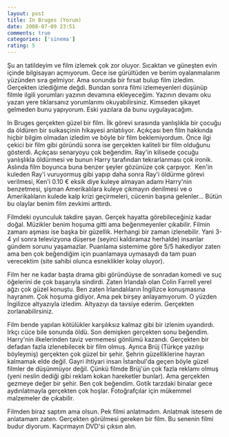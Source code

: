 ```yaml
---
layout: post
title: In Bruges (Yorum)
date: 2008-07-09 23:51
comments: true
categories: ['sinema']
rating: 5
---
```

Şu an tatildeyim ve film izlemek çok zor oluyor. Sıcaktan ve güneşten evin içinde bilgisayarı açmıyorum. Gece ise gürültüden ve benim oyalanmalarım yüzünden sıra gelmiyor. Ama sonunda bir fırsat bulup film izledim. Gerçekten izlediğime değdi. Bundan sonra filmi izlemeyenleri düşünüp filmle ilgili yorumları yazının devamına ekleyeceğim. Yazının devamı oku yazan yere tıklarsanız yorumlarımı okuyabilirsiniz. Kimseden şikayet gelmeden bunu yapıyorum. Eski yazılara da bunu uygulayacağım.

In Bruges gerçekten güzel bir film. İlk görevi sırasında yanlışlıkla bir çocuğu da öldüren bir suikasçinin hikayesi anlatılıyor. Açıkçası ben film hakkında hiçbir bilgim olmadan izledim ve böyle bir film beklemiyordum. Önce ilgi çekici bir film gibi göründü sonra ise gerçekten kaliteli bir film olduğunu gösterdi. Açıkçası senaryoyu çok beğendim. Ray'in kilisede çocuğu yanlışlıkla öldürmesi ve bunun Harry tarafından tekrarlanması çok ironik. Aslında film boyunca buna benzer şeyler gözünüze çok çarpıyor.  Ken'in kuleden Ray'i vuruyormuş gibi yapıp daha sonra Ray'i öldürme görevi verilmesi, Ken'i 0.10 € eksik diye kuleye almayan adamı Harry'nin benzetmesi, şişman Amerikalılara kuleye çıkmayın denilmesi ve o Amerikalıların kulede kalp krizi geçirmeleri, cücenin başına gelenler... Bütün bu olaylar benim film zevkimi arttırdı.

Filmdeki oyunculuk takdire şayan. Gerçek hayatta görebileceğiniz kadar doğal. Müzikler benim hoşuma gitti ama beğenmeyenler çıkabilir. Filmin zamanı aşması ise başka bir güzellik. Herhangi bir zaman izlenebilir. Yani 3-4 yıl sonra televizyona düşerse (seyirci kaldıramaz herhalde) insanlar gündem sorunu yaşamazlar. Puanlama sistemime göre 5/5 hakediyor zaten ama ben çok beğendiğim için puanlamaya uymasaydı da tam puan verecektim (site sahibi olunca esneklikler kolay oluyor).

Film her ne kadar başta drama gibi göründüyse de sonradan komedi ve suç öğelerini de çok başarıyla sindirdi. Zaten İrlandalı olan Colin Farrell yerel ağzı çok güzel konuştu. Ben zaten İrlandalıların İngilizce konuşmasına hayranım. Çok hoşuma gidiyor. Ama pek birşey anlayamıyorum. O yüzden İngilizce altyazıyla izledim. Altyazıyı da tavsiye ederim. Gerçekten zorlanabilirsiniz.

Film bende yapılan kötülükler karşılıksız kalmaz gibi bir izlenim uyandırdı. Irkçı cüce bile sonunda öldü. Son demişken gerçekten sonu beğendim. Harry'nin ilkelerinden taviz vermemesi gönlümü kazandı. Gerçekten bir defadan fazla izlenebilecek bir film olmuş. Ayrıca Brüj (Türkçe yazılışı böyleymiş) gerçekten çok güzel bir şehir. Şehrin güzelliklerine hayran kalmamak elde değil. Gayri ihtiyari insan İstanbul'da geçen böyle güzel filmler de düşünmüyor değil. Çünkü filmde Brüj'ün çok fazla reklamı olmuş (yeni neslin dediği gibi reklam kokan hareketler bunlar). Ama gerçekten gezmeye değer bir şehir. Ben çok beğendim. Gotik tarzdaki binalar gece aydınlatmayla gerçekten çok hoşlar. Fotoğrafçılar için mükemmel malzemeler de çıkabilir.

Filmden biraz saptım ama olsun. Pek filmi anlatmadım. Anlatmak istesem de anlatamam zaten. Gerçekten görülmesi gereken bir film. Bu senenin filmi budur diyorum. Kaçırmayın DVD'si çıksın alın.
